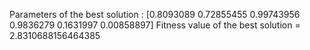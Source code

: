 Parameters of the best solution : [0.8093089  0.72855455 0.99743956 0.9836279  0.1631997  0.00858897]
Fitness value of the best solution = 2.8310688156464385